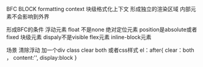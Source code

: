 BFC 
BLOCK formatting context 块级格式化上下文
形成独立的渲染区域
内部元素不会影响到外界

形成BFC的条件
浮动元素     float 不是none
绝对定位元素 position是absolute或者fixed
块级元素     dispaly不是visible
flex元素
inline-block元素

场景 清除浮动
加一个div class clear both
或者css样式 el：after{ clear：both ， content:'', display:block }
